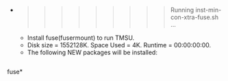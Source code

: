 * >>>>>>>>> Running inst-min-con-xtra-fuse.sh ...
  * Install fuse(fusermount) to run TMSU.
  * Disk size = 1552128K. Space Used = 4K. Runtime = 00:00:00:00.
  * The following NEW packages will be installed:
  ```bash
fuse*
  ```
